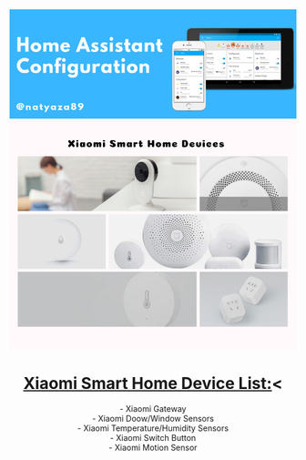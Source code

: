 <center> 
<!--
<img src="https://github.com/natylaza89/Home-Assistant/blob/master/HA%20Screenshots/main.png">
-->
<img src="https://github.com/natylaza89/Home-Assistant/blob/master/pics/mainbanner.png">
  
<img src="https://github.com/natylaza89/Home-Assistant/blob/master/pics/xiaomi.png">
<h1><u>Xiaomi Smart Home Device List:</u><</h1>
<p>
- Xiaomi Gateway <br>
- Xiaomi Doow/Window Sensors <br>
- Xiaomi Temperature/Humidity Sensors <br>
- Xiaomi Switch Button<br>
- Xiaomi Motion Sensor <br>

</p>
 </center>

